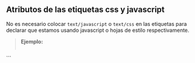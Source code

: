 Atributos de las etiquetas css y javascript
----------------------------------------------
No es necesario colocar ``text/javascript``  o ``text/css``  en las etiquetas para declarar que estamos usando javascript o hojas de estilo respectivamente.

>**Ejemplo:**
>```html
<!-- CSS -->
<link rel="stylesheet" href="main.css">
<!-- Inline CSS -->
<style>
  /* ... */
</style>
<!-- Javascript -->
<script src="main.js"></script>
<!-- Inline Javascript -->
<script>
  /* ... */
</script>
```
